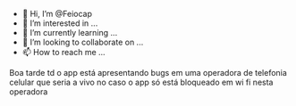 - 👋 Hi, I’m @Feiocap
- 👀 I’m interested in ...
- 🌱 I’m currently learning ...
- 💞️ I’m looking to collaborate on ...
- 📫 How to reach me ...

<!---
Feiocap/Feiocap is a ✨ special ✨ repository because its `README.md` (this file) appears on your GitHub profile.
You can click the Preview link to take a look at your changes.
--->
Boa tarde td o app está apresentando bugs em uma operadora de telefonia celular que seria a vivo no caso o app só está bloqueado em wi fi nesta operadora 
